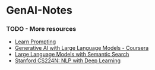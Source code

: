 # GenAI-Notes

### TODO - More resources 
- [Learn Prompting](https://learnprompting.org/docs/intro)
- [Generative AI with Large Language Models - Coursera](https://www.coursera.org/learn/generative-ai-with-llms?utm_campaign=WebsiteCoursesGAIA&utm_medium=institutions&utm_source=deeplearning-ai)
- [Large Language Models with Semantic Search](https://learn.deeplearning.ai/large-language-models-semantic-search/lesson/1/introduction)
- [Stanford CS224N: NLP with Deep Learning](https://www.youtube.com/watch?v=rmVRLeJRkl4&list=PLoROMvodv4rOSH4v6133s9LFPRHjEmbmJ)
